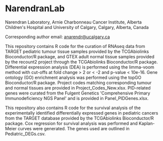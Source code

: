 # NarendranLab

Narendran Laboratory, Arnie Charbonneau Cancer Institute, Alberta Children's Hospital and University of Calgary, Calgary, Alberta, Canada

Corresponding author email: anarendr@ucalgary.ca

This repository contains R code for the curation of RNAseq data from TARGET pediatric tumour tissue samples provided by the TCGAbiolinks Bioconductor/R package, and GTEX adult normal tissue samples provided by the recount2 project through the TCGAbiolinks Bioconductor/R package. Differential expression analysis (DEA) is performed using the limma-voom method with cut-offs at fold change > 2 or < -2 and p-value < 10e-16. Gene ontology (GO) enrichment analysis was performed using the topGO Bioconductor/R package. Project codes matching corresponding tumour and normal tissues are provided in Project_Codes_New.xlsx. PID-related genes were curated from the Fulgent Genetics 'Comprehensive Primary Immunodeficiency NGS Panel' and is provided in Panel_PIDGenes.xlsx. 

This repository also contains R code for the survival analysis of the experimentally identified differentially expressed genes in pediatric cancers from the TARGET database provided by the TCGAbiolinks Bioconductor/R package. Cox regression for survival analysis was performed and Kaplan-Meier curves were generated. The genes used are outlined in Pediatric_DEGs.csv.
